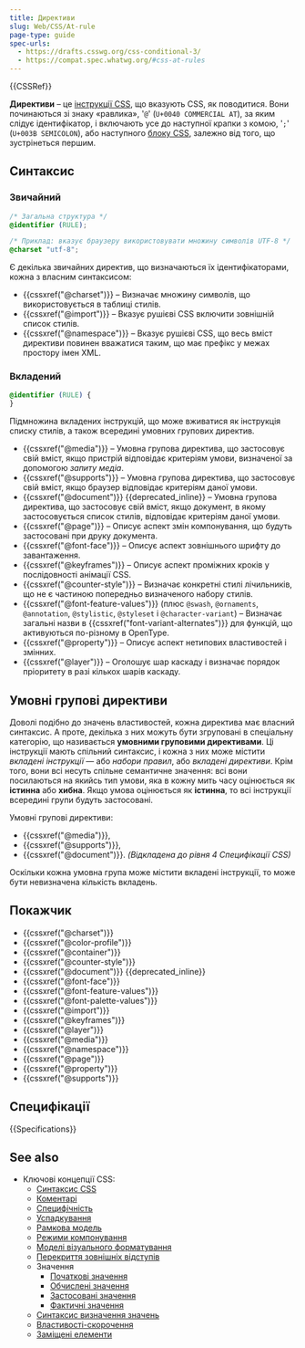```yaml
---
title: Директиви
slug: Web/CSS/At-rule
page-type: guide
spec-urls:
  - https://drafts.csswg.org/css-conditional-3/
  - https://compat.spec.whatwg.org/#css-at-rules
---
```


{{CSSRef}}

**Директиви** – це [інструкції CSS](/uk/docs/Web/CSS/Syntax#instruktsii-css), що вказують CSS, як поводитися. Вони починаються зі знаку «равлика», '`@`' (`U+0040 COMMERCIAL AT`), за яким слідує ідентифікатор, і включають усе до наступної крапки з комою, '`;`' (`U+003B SEMICOLON`), або наступного [блоку CSS](/uk/docs/Web/CSS/Syntax#bloky-oholoshen-css), залежно від того, що зустрінеться першим.

## Синтаксис

### Звичайний

```css
/* Загальна структура */
@identifier (RULE);

/* Приклад: вказує браузеру використовувати множину символів UTF-8 */
@charset "utf-8";
```

Є декілька звичайних директив, що визначаються їх ідентифікаторами, кожна з власним синтаксисом:

- {{cssxref("@charset")}} – Визначає множину символів, що використовується в таблиці стилів.
- {{cssxref("@import")}} – Вказує рушієві CSS включити зовнішній список стилів.
- {{cssxref("@namespace")}} – Вказує рушієві CSS, що весь вміст директиви повинен вважатися таким, що має префікс у межах простору імен XML.

### Вкладений

```css
@identifier (RULE) {
}
```

Підмножина вкладених інструкцій, що може вживатися як інструкція списку стилів, а також всередині умовних групових директив.

- {{cssxref("@media")}} – Умовна групова директива, що застосовує свій вміст, якщо пристрій відповідає критеріям умови, визначеної за допомогою _запиту медіа_.
- {{cssxref("@supports")}} – Умовна групова директива, що застосовує свій вміст, якщо браузер відповідає критеріям даної умови.
- {{cssxref("@document")}} {{deprecated_inline}} – Умовна групова директива, що застосовує свій вміст, якщо документ, в якому застосовується список стилів, відповідає критеріям даної умови.
- {{cssxref("@page")}} – Описує аспект змін компонування, що будуть застосовані при друку документа.
- {{cssxref("@font-face")}} – Описує аспект зовнішнього шрифту до завантаження.
- {{cssxref("@keyframes")}} – Описує аспект проміжних кроків у послідовності анімації CSS.
- {{cssxref("@counter-style")}} – Визначає конкретні стилі лічильників, що не є частиною попередньо визначеного набору стилів.
- {{cssxref("@font-feature-values")}} (плюс `@swash`, `@ornaments`, `@annotation`, `@stylistic`, `@styleset` і `@character-variant`) – Визначає загальні назви в {{cssxref("font-variant-alternates")}} для функцій, що активуються по-різному в OpenType.
- {{cssxref("@property")}} – Описує аспект нетипових властивостей і змінних.
- {{cssxref("@layer")}} – Оголошує шар каскаду і визначає порядок пріоритету в разі кількох шарів каскаду.

## Умовні групові директиви

Доволі подібно до значень властивостей, кожна директива має власний синтаксис. А проте, декілька з них можуть бути згруповані в спеціальну категорію, що називається **умовними груповими директивами**. Ці інструкції мають спільний синтаксис, і кожна з них може містити _вкладені інструкції_ — або _набори правил_, або _вкладені директиви_. Крім того, вони всі несуть спільне семантичне значення: всі вони посилаються на якийсь тип умови, яка в кожну мить часу оцінюється як **істинна** або **хибна**. Якщо умова оцінюється як **істинна**, то всі інструкції всередині групи будуть застосовані.

Умовні групові директиви:

- {{cssxref("@media")}},
- {{cssxref("@supports")}},
- {{cssxref("@document")}}. _(Відкладена до рівня 4 Специфікації CSS)_

Оскільки кожна умовна група може містити вкладені інструкції, то може бути невизначена кількість вкладень.

## Покажчик

- {{cssxref("@charset")}}
- {{cssxref("@color-profile")}}
- {{cssxref("@container")}}
- {{cssxref("@counter-style")}}
- {{cssxref("@document")}} {{deprecated_inline}}
- {{cssxref("@font-face")}}
- {{cssxref("@font-feature-values")}}
- {{cssxref("@font-palette-values")}}
- {{cssxref("@import")}}
- {{cssxref("@keyframes")}}
- {{cssxref("@layer")}}
- {{cssxref("@media")}}
- {{cssxref("@namespace")}}
- {{cssxref("@page")}}
- {{cssxref("@property")}}
- {{cssxref("@supports")}}

## Специфікації

{{Specifications}}

## See also

- Ключові концепції CSS:
  - [Синтаксис CSS](/uk/docs/Web/CSS/Syntax)
  - [Коментарі](/uk/docs/Web/CSS/Comments)
  - [Специфічність](/uk/docs/Web/CSS/Specificity)
  - [Успадкування](/uk/docs/Web/CSS/inheritance)
  - [Рамкова модель](/uk/docs/Web/CSS/CSS_Box_Model/Introduction_to_the_CSS_box_model)
  - [Режими компонування](/uk/docs/Web/CSS/Layout_mode)
  - [Моделі візуального форматування](/uk/docs/Web/CSS/Visual_formatting_model)
  - [Перекриття зовнішніх відступів](/uk/docs/Web/CSS/CSS_Box_Model/Mastering_margin_collapsing)
  - Значення
    - [Початкові значення](/uk/docs/Web/CSS/initial_value)
    - [Обчислені значення](/uk/docs/Web/CSS/computed_value)
    - [Застосовані значення](/uk/docs/Web/CSS/used_value)
    - [Фактичні значення](/uk/docs/Web/CSS/actual_value)
  - [Синтаксис визначення значень](/uk/docs/Web/CSS/Value_definition_syntax)
  - [Властивості-скорочення](/uk/docs/Web/CSS/Shorthand_properties)
  - [Заміщені елементи](/uk/docs/Web/CSS/Replaced_element)
